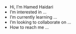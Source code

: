 -  Hi, I’m Hamed Haidari
-  I’m interested in ...
-  I’m currently learning ...
-  I’m looking to collaborate on ...
-   How to reach me ... 

<!---
hamedhaidari1/hamedhaidari1 is a ✨ special ✨ repository because its `README.md` (this file) appears on your GitHub profile.
You can click the Preview link to take a look at your changes.
--->
